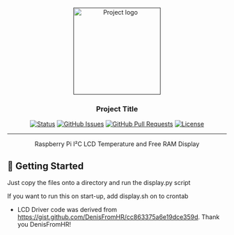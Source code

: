 <p align="center">
  <a href="" rel="noopener">
 <img width=200px height=200px src="https://i.imgur.com/6wj0hh6.jpg" alt="Project logo"></a>
</p>

<h3 align="center">Project Title</h3>

<div align="center">

[![Status](https://img.shields.io/badge/status-active-success.svg)]()
[![GitHub Issues](https://img.shields.io/github/issues/kylelobo/The-Documentation-Compendium.svg)](https://github.com/kylelobo/The-Documentation-Compendium/issues)
[![GitHub Pull Requests](https://img.shields.io/github/issues-pr/kylelobo/The-Documentation-Compendium.svg)](https://github.com/kylelobo/The-Documentation-Compendium/pulls)
[![License](https://img.shields.io/badge/license-MIT-blue.svg)](/LICENSE)

</div>

---

<p align="center"> Raspberry Pi I²C LCD Temperature and Free RAM Display
    <br> 
</p>

## 🏁 Getting Started <a name = "getting_started"></a>

Just copy the files onto a directory and run the display.py script

If you want to run this on start-up, add display.sh on to crontab
- LCD Driver code was derived from https://gist.github.com/DenisFromHR/cc863375a6e19dce359d. Thank you DenisFromHR!